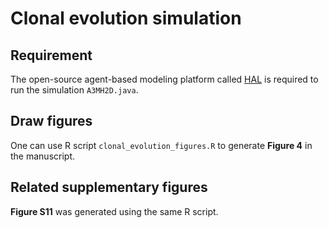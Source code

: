 # Clonal evolution simulation

## Requirement
The open-source agent-based modeling platform called [HAL](https://halloworld.org/index.html) is required to run the simulation `A3MH2D.java`.

## Draw figures
One can use R script `clonal_evolution_figures.R` to generate **Figure 4** in the manuscript.

## Related supplementary figures
**Figure S11** was generated using the same R script.


